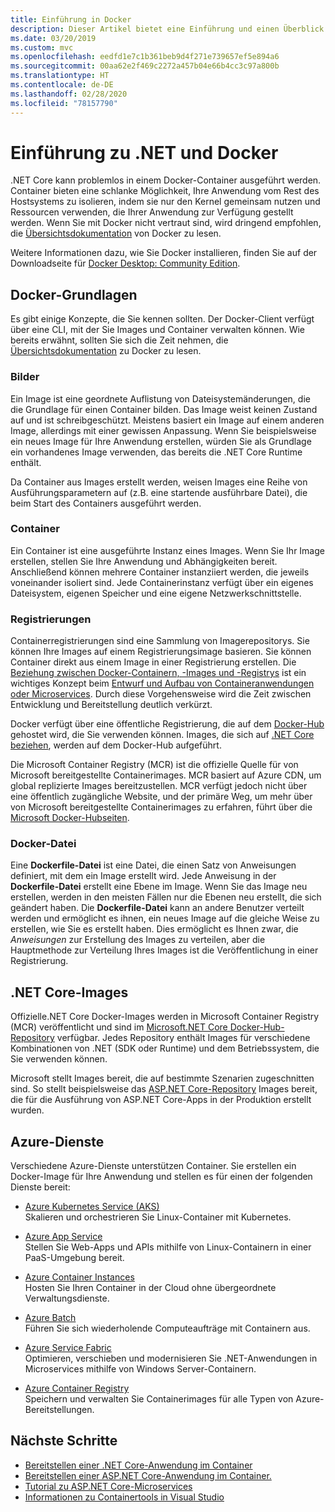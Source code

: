 ```yaml
---
title: Einführung in Docker
description: Dieser Artikel bietet eine Einführung und einen Überblick über Docker im Rahmen einer.NET Core-Anwendung.
ms.date: 03/20/2019
ms.custom: mvc
ms.openlocfilehash: eedfd1e7c1b361beb9d4f271e739657ef5e894a6
ms.sourcegitcommit: 00aa62e2f469c2272a457b04e66b4cc3c97a800b
ms.translationtype: HT
ms.contentlocale: de-DE
ms.lasthandoff: 02/28/2020
ms.locfileid: "78157790"
---
```

# <a name="introduction-to-net-and-docker"></a>Einführung zu .NET und Docker

.NET Core kann problemlos in einem Docker-Container ausgeführt werden. Container bieten eine schlanke Möglichkeit, Ihre Anwendung vom Rest des Hostsystems zu isolieren, indem sie nur den Kernel gemeinsam nutzen und Ressourcen verwenden, die Ihrer Anwendung zur Verfügung gestellt werden. Wenn Sie mit Docker nicht vertraut sind, wird dringend empfohlen, die [Übersichtsdokumentation](https://docs.docker.com/engine/docker-overview/) von Docker zu lesen.

Weitere Informationen dazu, wie Sie Docker installieren, finden Sie auf der Downloadseite für [Docker Desktop: Community Edition](https://www.docker.com/products/docker-desktop).

## <a name="docker-basics"></a>Docker-Grundlagen

Es gibt einige Konzepte, die Sie kennen sollten. Der Docker-Client verfügt über eine CLI, mit der Sie Images und Container verwalten können. Wie bereits erwähnt, sollten Sie sich die Zeit nehmen, die [Übersichtsdokumentation](https://docs.docker.com/engine/docker-overview/) zu Docker zu lesen.

### <a name="images"></a>Bilder

Ein Image ist eine geordnete Auflistung von Dateisystemänderungen, die die Grundlage für einen Container bilden. Das Image weist keinen Zustand auf und ist schreibgeschützt. Meistens basiert ein Image auf einem anderen Image, allerdings mit einer gewissen Anpassung. Wenn Sie beispielsweise ein neues Image für Ihre Anwendung erstellen, würden Sie als Grundlage ein vorhandenes Image verwenden, das bereits die .NET Core Runtime enthält.

Da Container aus Images erstellt werden, weisen Images eine Reihe von Ausführungsparametern auf (z.B. eine startende ausführbare Datei), die beim Start des Containers ausgeführt werden.

### <a name="containers"></a>Container

Ein Container ist eine ausgeführte Instanz eines Images. Wenn Sie Ihr Image erstellen, stellen Sie Ihre Anwendung und Abhängigkeiten bereit. Anschließend können mehrere Container instanziiert werden, die jeweils voneinander isoliert sind. Jede Containerinstanz verfügt über ein eigenes Dateisystem, eigenen Speicher und eine eigene Netzwerkschnittstelle.

### <a name="registries"></a>Registrierungen

Containerregistrierungen sind eine Sammlung von Imagerepositorys. Sie können Ihre Images auf einem Registrierungsimage basieren. Sie können Container direkt aus einem Image in einer Registrierung erstellen. Die [Beziehung zwischen Docker-Containern, -Images und -Registrys](../../architecture/microservices/container-docker-introduction/docker-containers-images-registries.md) ist ein wichtiges Konzept beim [Entwurf und Aufbau von Containeranwendungen oder Microservices](../../architecture/microservices/architect-microservice-container-applications/index.md). Durch diese Vorgehensweise wird die Zeit zwischen Entwicklung und Bereitstellung deutlich verkürzt.

Docker verfügt über eine öffentliche Registrierung, die auf dem [Docker-Hub](https://hub.docker.com/) gehostet wird, die Sie verwenden können. Images, die sich auf [.NET Core beziehen](https://hub.docker.com/_/microsoft-dotnet-core/), werden auf dem Docker-Hub aufgeführt.

Die Microsoft Container Registry (MCR) ist die offizielle Quelle für von Microsoft bereitgestellte Containerimages. MCR basiert auf Azure CDN, um global replizierte Images bereitzustellen. MCR verfügt jedoch nicht über eine öffentlich zugängliche Website, und der primäre Weg, um mehr über von Microsoft bereitgestellte Containerimages zu erfahren, führt über die [Microsoft Docker-Hubseiten](https://hub.docker.com/_/microsoft-dotnet-core/).

### <a name="dockerfile"></a>Docker-Datei

Eine **Dockerfile-Datei** ist eine Datei, die einen Satz von Anweisungen definiert, mit dem ein Image erstellt wird. Jede Anweisung in der **Dockerfile-Datei** erstellt eine Ebene im Image. Wenn Sie das Image neu erstellen, werden in den meisten Fällen nur die Ebenen neu erstellt, die sich geändert haben. Die **Dockerfile-Datei** kann an andere Benutzer verteilt werden und ermöglicht es ihnen, ein neues Image auf die gleiche Weise zu erstellen, wie Sie es erstellt haben. Dies ermöglicht es Ihnen zwar, die *Anweisungen* zur Erstellung des Images zu verteilen, aber die Hauptmethode zur Verteilung Ihres Images ist die Veröffentlichung in einer Registrierung.

## <a name="net-core-images"></a>.NET Core-Images

Offizielle.NET Core Docker-Images werden in Microsoft Container Registry (MCR) veröffentlicht und sind im [Microsoft.NET Core Docker-Hub-Repository](https://hub.docker.com/_/microsoft-dotnet-core/) verfügbar. Jedes Repository enthält Images für verschiedene Kombinationen von .NET (SDK oder Runtime) und dem Betriebssystem, die Sie verwenden können.

Microsoft stellt Images bereit, die auf bestimmte Szenarien zugeschnitten sind. So stellt beispielsweise das [ASP.NET Core-Repository](https://hub.docker.com/_/microsoft-dotnet-core-aspnet/) Images bereit, die für die Ausführung von ASP.NET Core-Apps in der Produktion erstellt wurden.

## <a name="azure-services"></a>Azure-Dienste

Verschiedene Azure-Dienste unterstützen Container. Sie erstellen ein Docker-Image für Ihre Anwendung und stellen es für einen der folgenden Dienste bereit:

- [Azure Kubernetes Service (AKS)](https://azure.microsoft.com/services/kubernetes-service/)\
Skalieren und orchestrieren Sie Linux-Container mit Kubernetes.

- [Azure App Service](https://azure.microsoft.com/services/app-service/containers/)\
Stellen Sie Web-Apps und APIs mithilfe von Linux-Containern in einer PaaS-Umgebung bereit.

- [Azure Container Instances](https://azure.microsoft.com/services/container-instances/)\
Hosten Sie Ihren Container in der Cloud ohne übergeordnete Verwaltungsdienste.

- [Azure Batch](https://azure.microsoft.com/services/batch/)\
Führen Sie sich wiederholende Computeaufträge mit Containern aus.

- [Azure Service Fabric](https://azure.microsoft.com/services/service-fabric/)\
Optimieren, verschieben und modernisieren Sie .NET-Anwendungen in Microservices mithilfe von Windows Server-Containern.

- [Azure Container Registry](https://azure.microsoft.com/services/container-registry/)\
Speichern und verwalten Sie Containerimages für alle Typen von Azure-Bereitstellungen.

## <a name="next-steps"></a>Nächste Schritte

- [Bereitstellen einer .NET Core-Anwendung im Container](build-container.md)
- [Bereitstellen einer ASP.NET Core-Anwendung im Container.](/aspnet/core/host-and-deploy/docker/building-net-docker-images)
- [Tutorial zu ASP.NET Core-Microservices](https://dotnet.microsoft.com/learn/web/aspnet-microservice-tutorial/intro)
- [Informationen zu Containertools in Visual Studio](/visualstudio/containers/overview)
